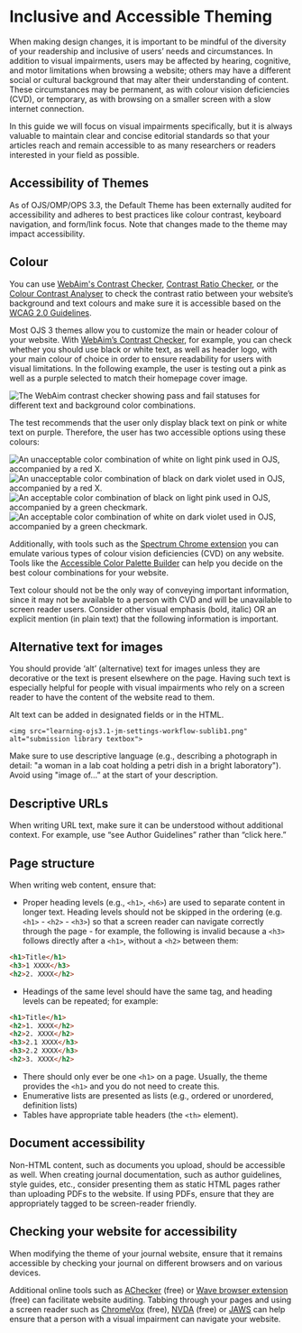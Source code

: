 # Inclusive and Accessible Theming

When making design changes, it is important to be mindful of the diversity of your readership and inclusive of users’ needs and circumstances. In addition to visual impairments, users may be affected by hearing, cognitive, and motor limitations when browsing a website; others may have a different social or cultural background that may alter their understanding of content. These circumstances may be permanent, as with colour vision deficiencies (CVD), or temporary, as with browsing on a smaller screen with a slow internet connection.

In this guide we will focus on visual impairments specifically, but it is always valuable to maintain clear and concise editorial standards so that your articles reach and remain accessible to as many researchers or readers interested in your field as possible.

## Accessibility of Themes

As of OJS/OMP/OPS 3.3, the Default Theme has been externally audited for accessibility and adheres to best practices like colour contrast, keyboard navigation, and form/link focus. Note that changes made to the theme may impact accessibility.

## Colour

You can use [WebAim's Contrast Checker](http://webaim.org/resources/contrastchecker), [Contrast Ratio Checker](http://leaverou.github.io/contrast-ratio), or the [Colour Contrast Analyser](https://www.paciellogroup.com/resources/contrastanalyser) to check the contrast ratio between your website’s background and text colours and make sure it is accessible based on the [WCAG 2.0 Guidelines](https://www.w3.org/TR/WCAG20/#visual-audio-contrast).

Most OJS 3 themes allow you to customize the main or header colour of your website. With [WebAim’s Contrast Checker](https://webaim.org/resources/contrastchecker/), for example, you can check whether you should use black or white text, as well as header logo, with your main colour of choice in order to ensure readability for users with visual limitations. In the following example, the user is testing out a pink as well as a purple selected to match their homepage cover image.

![The WebAim contrast checker showing pass and fail statuses for different text and background color combinations.](./assets/WCAG-colour-contrast-checker.png)

The test recommends that the user only display black text on pink or white text on purple. Therefore, the user has two accessible options using these colours:

![An unacceptable color combination of white on light pink used in OJS, accompanied by a red X.](./assets/header-colour-dont-1.png)
![An unacceptable color combination of black on dark violet used in OJS, accompanied by a red X.](./assets/header-colour-dont-2.png)
![An acceptable color combination of black on light pink used in OJS, accompanied by a green checkmark.](./assets/header-colour-do-1.png)
![An acceptable color combination of white on dark violet used in OJS, accompanied by a green checkmark.](./assets/header-colour-do-2.png)

Additionally, with tools such as the [Spectrum Chrome extension](https://chrome.google.com/webstore/detail/spectrum/ofclemegkcmilinpcimpjkfhjfgmhieb?hl=en) you can emulate various types of colour vision deficiencies (CVD) on any website. Tools like the [Accessible Color Palette Builder](https://toolness.github.io/accessible-color-matrix/) can help you decide on the best colour combinations for your website.

Text colour should not be the only way of conveying important information, since it may not be available to a person with CVD and will be unavailable to screen reader users. Consider other visual emphasis (bold, italic) OR an explicit mention (in plain text) that the following information is important.

## Alternative text for images

You should provide ‘alt’ (alternative) text for images unless they are decorative or the text is present elsewhere on the page. Having such text is especially helpful for people with visual impairments who rely on a screen reader to have the content of the website read to them.

Alt text can be added in designated fields or in the HTML.

`<img src="learning-ojs3.1-jm-settings-workflow-sublib1.png" alt="submission library textbox">`

Make sure to use descriptive language (e.g., describing a photograph in detail: "a woman in a lab coat holding a petri dish in a bright laboratory"). Avoid using "image of...” at the start of your description.

## Descriptive URLs

When writing URL text, make sure it can be understood without additional context. For example, use “see Author Guidelines” rather than “click here.”

## Page structure

When writing web content, ensure that:

* Proper heading levels (e.g., `<h1>`, `<h6>`) are used to separate content in longer text. Heading levels should not be skipped in the ordering (e.g. `<h1>` - `<h2>` - `<h3>`) so that a screen reader can navigate correctly through the page - for example, the following is invalid because a `<h3>` follows directly after a `<h1>`, without a `<h2>` between them:

```html
<h1>Title</h1>
<h3>1 XXXX</h3>
<h2>2. XXXX</h2>
```

* Headings of the same level should have the same tag, and heading levels can be repeated; for example:

```html
<h1>Title</h1>
<h2>1. XXXX</h2>
<h2>2. XXXX</h2>
<h3>2.1 XXXX</h3>
<h3>2.2 XXXX</h3>
<h2>3. XXXX</h2>
```

* There should only ever be one `<h1>` on a page. Usually, the theme provides the `<h1>` and you do not need to create this.
* Enumerative lists are presented as lists (e.g., ordered or unordered, definition lists)
* Tables have appropriate table headers (the `<th>` element).

## Document accessibility

Non-HTML content, such as documents you upload, should be accessible as well. When creating journal documentation, such as author guidelines, style guides, etc., consider presenting them as static HTML pages rather than uploading PDFs to the website. If using PDFs, ensure that they are appropriately tagged to be screen-reader friendly.

## Checking your website for accessibility

When modifying the theme of your journal website, ensure that it remains accessible by checking your journal on different browsers and on various devices.

Additional online tools such as [AChecker](https://achecker.ca/checker/index.php) (free) or [Wave browser extension](http://wave.webaim.org/extension) (free) can facilitate website auditing. Tabbing through your pages and using a screen reader such as [ChromeVox](http://www.chromevox.com/) (free), [NVDA](https://www.nvaccess.org/) (free) or [JAWS](https://www.freedomscientific.com/products/fs/jaws-product-page.asp) can help ensure that a person with a visual impairment can navigate your website.
